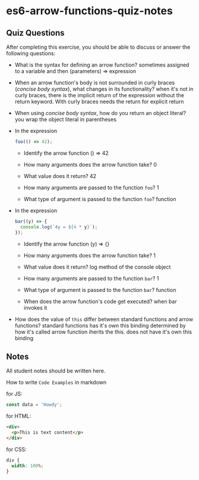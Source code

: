 # es6-arrow-functions-quiz-notes

## Quiz Questions

After completing this exercise, you should be able to discuss or answer the following questions:

- What is the syntax for defining an arrow function?
  sometimes assigned to a variable and then (parameters) => expression

- When an arrow function's body is not surrounded in curly braces (_concise body syntax_), what changes in its functionality?
  when it's not in curly braces, there is the implicit return of the expression without the return keyword. With curly braces needs the return for explicit return

- When using _concise body syntax_, how do you return an object literal?
  you wrap the object literal in parentheses

- In the expression

  ```js
  foo(() => 42);
  ```

  - Identify the arrow function
    () => 42

  - How many arguments does the arrow function take?
    0

  - What value does it return?
    42

  - How many arguments are passed to the function `foo`?
    1

  - What type of argument is passed to the function `foo`?
    function

- In the expression

  ```js
  bar((y) => {
    console.log(`4y = ${4 * y}`);
  });
  ```

  - Identify the arrow function
    (y) => {}

  - How many arguments does the arrow function take?
    1

  - What value does it return?
    log method of the console object

  - How many arguments are passed to the function `bar`?
    1

  - What type of argument is passed to the function `bar`?
    function

  - When does the arrow function's code get executed?
    when bar invokes it

- How does the value of `this` differ between standard functions and arrow functions?
  standard functions has it's own this binding determined by how it's called
  arrow function iherits the this. does not have it's own this binding

## Notes

All student notes should be written here.

How to write `Code Examples` in markdown

for JS:

```javascript
const data = 'Howdy';
```

for HTML:

```html
<div>
  <p>This is text content</p>
</div>
```

for CSS:

```css
div {
  width: 100%;
}
```
